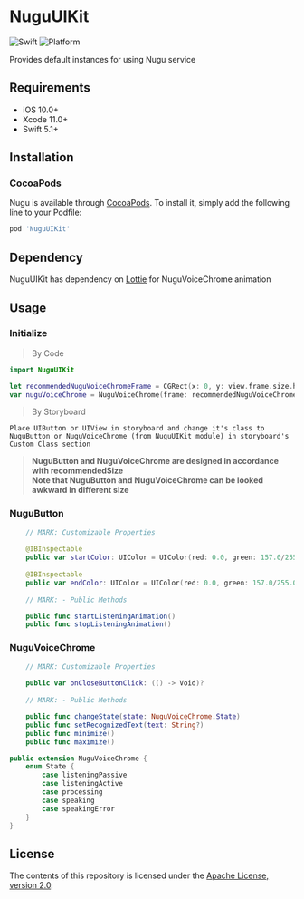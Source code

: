 # NuguUIKit
![Swift](https://img.shields.io/badge/swift-5.1-orange) ![Platform](https://img.shields.io/badge/platform-iOS-lightgrey)

Provides default instances for using Nugu service 

## Requirements
- iOS 10.0+
- Xcode 11.0+
- Swift 5.1+

## Installation

### CocoaPods
Nugu is available through [CocoaPods](https://cocoapods.org). To install it, simply add the following line to your Podfile:
```ruby
pod 'NuguUIKit'
```

## Dependency
NuguUIKit has dependency on [Lottie](https://github.com/airbnb/lottie-ios) for NuguVoiceChrome animation

## Usage
### Initialize
> By Code
```swift
import NuguUIKit

let recommendedNuguVoiceChromeFrame = CGRect(x: 0, y: view.frame.size.height, width: view.frame.size.width, height: NuguVoiceChrome.recommendedHeight + bottomSafeAreaHeight)
var nuguVoiceChrome = NuguVoiceChrome(frame: recommendedNuguVoiceChromeSize)
```
> By Storyboard
```
Place UIButton or UIView in storyboard and change it's class to NuguButton or NuguVoiceChrome (from NuguUIKit module) in storyboard's Custom Class section
```

>  **NuguButton and NuguVoiceChrome are designed in accordance with recommendedSize
<br>Note that NuguButton and NuguVoiceChrome can be looked awkward in different size**

### NuguButton
```swift
    // MARK: Customizable Properties
    
    @IBInspectable
    public var startColor: UIColor = UIColor(red: 0.0, green: 157.0/255.0, blue: 1.0, alpha: 1.0)
    
    @IBInspectable
    public var endColor: UIColor = UIColor(red: 0.0, green: 157.0/255.0, blue: 1.0, alpha: 1.0)
    
    // MARK: - Public Methods

    public func startListeningAnimation()
    public func stopListeningAnimation()
```
### NuguVoiceChrome
```swift
    // MARK: Customizable Properties
    
    public var onCloseButtonClick: (() -> Void)?
    
    // MARK: - Public Methods

    public func changeState(state: NuguVoiceChrome.State)
    public func setRecognizedText(text: String?)
    public func minimize()
    public func maximize()
```
```swift
public extension NuguVoiceChrome {
    enum State {
        case listeningPassive
        case listeningActive
        case processing
        case speaking
        case speakingError
    }
}
```

## License

The contents of this repository is licensed under the
[Apache License, version 2.0](http://www.apache.org/licenses/LICENSE-2.0).
